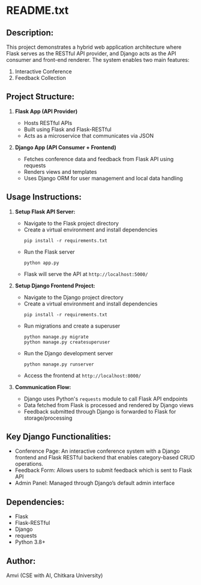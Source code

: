 README.txt
==========

Description:
------------
This project demonstrates a hybrid web application architecture where Flask serves as the RESTful API provider, and Django acts as the API consumer and front-end renderer. The system enables two main features:

1. Interactive Conference 
2. Feedback Collection 

Project Structure:
------------------
1. **Flask App (API Provider)**  
   - Hosts RESTful APIs 
   - Built using Flask and Flask-RESTful
   - Acts as a microservice that communicates via JSON 

2. **Django App (API Consumer + Frontend)**  
   - Fetches conference data and feedback from Flask API using requests
   - Renders views and templates 
   - Uses Django ORM for user management and local data handling

Usage Instructions:
-------------------
1. **Setup Flask API Server:**
   - Navigate to the Flask project directory
   - Create a virtual environment and install dependencies
     ```
     pip install -r requirements.txt
     ```
   - Run the Flask server
     ```
     python app.py
     ```
   - Flask will serve the API at `http://localhost:5000/`

2. **Setup Django Frontend Project:**
   - Navigate to the Django project directory
   - Create a virtual environment and install dependencies
     ```
     pip install -r requirements.txt
     ```
   - Run migrations and create a superuser
     ```
     python manage.py migrate
     python manage.py createsuperuser
     ```
   - Run the Django development server
     ```
     python manage.py runserver
     ```
   - Access the frontend at `http://localhost:8000/`

3. **Communication Flow:**
   - Django uses Python's `requests` module to call Flask API endpoints
   - Data fetched from Flask is processed and rendered by Django views
   - Feedback submitted through Django is forwarded to Flask for storage/processing


Key Django Functionalities:
---------------------------
- Conference Page: An interactive conference system with a Django frontend and Flask RESTful backend that enables category-based CRUD operations.
- Feedback Form: Allows users to submit feedback which is sent to Flask API
- Admin Panel: Managed through Django’s default admin interface

Dependencies:
-------------
- Flask
- Flask-RESTful
- Django
- requests
- Python 3.8+

Author:
-------
Amvi (CSE with AI, Chitkara University)


